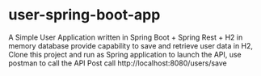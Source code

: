 # user-spring-boot-app
A Simple User Application written in Spring Boot + Spring Rest + H2 in memory database provide 
capability to save and retrieve user data in H2,
Clone this project and run as Spring application to launch the API, use postman to call the API
Post call http://localhost:8080/users/save
